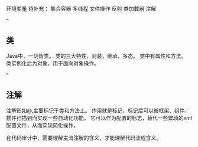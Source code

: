 环境变量
待补充：
集合容器
多线程
文件操作
反射
类加载器
注解

^
## **类**
Java中，一切皆类。
类的三大特性，封装，继承，多态。
类中有属性和方法。
类实例化后为对象，用于面向对象操作。

^
## **注解**
注解形如@,主要标记于类和方法上。
作用就是标记，标记后可以被框架、组件、插件扫描到而实现一些自动化功能。
它可以作为配置的标志，替代一些繁琐的xml配置文件，从而实现简化操作。

在代码审计中，需要理解主流注解的含义，才能理解代码流程含义。
